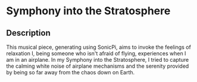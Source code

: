 # Symphony into the Stratosphere

## Description
This musical piece, generating using SonicPi, aims to invoke the feelings of relaxation I, being someone who isn't afraid of flying, experiences when I am in an airplane. In my Symphony into the Stratosphere, I tried to capture the calming white noise of airplane mechanisms and the serenity provided by being so far away from the chaos down on Earth.
